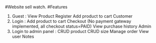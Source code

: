 #Website sell watch.
#Features
1. Guest :
  View Product
  Register
  Add product to cart
  Customer
2. Login :
  Add product to cart
  Checkout (No payment gateway implemented, all checkout status=PAID)
  View purchase history
  Admin
3. Login to admin panel :
  CRUD product
  CRUD size
  Manage order
  View user
  Notes
  
